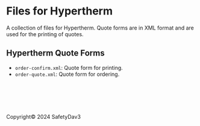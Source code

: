 # Files for Hypertherm

A collection of files for Hypertherm. Quote forms are in XML format and are used for the printing of quotes.

## Hypertherm Quote Forms

- `order-confirm.xml`: Quote form for printing.
- `order-quote.xml`: Quote form for ordering.

</br>
</br>
</br>
</br>

Copyright© 2024 SafetyDav3
